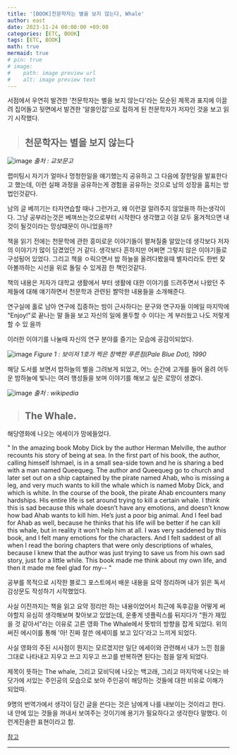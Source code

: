 ```yaml
---
title: '[BOOK]천문학자는 별을 보지 않는다, Whale'
author: east
date: 2023-11-24 00:00:00 +09:00
categories: [ETC, BOOK]
tags: [ETC, BOOK]
math: true
mermaid: true
# pin: true
# image:
#    path: image preview url
#    alt: image preview text
---
```


서점에서 우연히 발견한 '천문학자는 별을 보지 않는다'라는 모순된 제목과 표지에 이끌려 집어들고 뒷면에서 발견한 '알쓸인잡'으로 접하게 된 천문학자가 저자인 것을 보고 읽기 시작했다.

> ## 천문학자는 별을 보지 않는다

![image](https://contents.kyobobook.co.kr/sih/fit-in/458x0/pdt/9788954677257.jpg)
_출처 : 교보문고_

랩미팅시 자기가 얼마나 멍청한일을 얘기했는지 공유하고 그 다음에 잘한일을 발표한다고 했는데, 이런 실패 과정을 공유하는게 경험을 공유하는 것으로 남의 성장을 훔치는 방법인것같다.

남의 글 베끼기는 타자연습할 때나 그런가고, 왜 이런걸 알려주지 않았을까 하는생각이다. 그냥 공부라는것은 베껴쓰는것으로부터 시작한다 생각했고 이걸 모두 옮겨적으면 내것이 될것이라는 망상떄문이 아니었을까?

책을 읽기 전에는 천문학에 관한 흥미로운 이야기들이 펼쳐질줄 알았는데 생각보다 저자의 이야기가 많이 담겼었던 거 같다. 생각보다 흔하지만 어쩌면 그렇지 않은 이야기들로 구성됭어 있었다. 그리고 책을 ㅇ릭으면서 밤 하늘을 올려다봤을때 별자리라도 한번 찾아볼까하는 시선을 위로 돌릴 수 있게끔 한 책인것같다.

책의 내용은 저자가 대학교 생활에서 부터 생활에 대한 이야기를 드려주면서 나왔던 주제들에 대해 얘기하면서 천문학과 관련된 짤막한 내용들을 소개해준다.

연구실에 홀로 남아 연구에 집중하는 밤이 근사하다는 문구와 연구자들 이메일 마지막에 "Enjoy!"로 끝나는 말 들을 보고 자신의 일에 몰두할 수 이다는 게 부러웠고 나도 저렇게 할 수 있 을까

이러한 이야기를 나눌때 자신의 연구 분야를 즐기는 모습에 공감이되었다.

![image](https://smd-cms.nasa.gov/wp-content/uploads/2023/09/PIA23645_PaleBlueDotRevisited_1600.jpg)
_Figure 1 : 보이저 1호가 찍은 창백한 푸른점(Pale Blue Dot), 1990_

해당 도서를 보면서 밤하늘의 별을 그려보게 되었고, 어느 순간에 고개를 들어 올려 어두운 밤하늘에 빛나는 여러 행성들을 보며 이야기를 해보고 싶은 로망이 생겼다.

![image](https://upload.wikimedia.org/wikipedia/en/f/f3/TheWhalePoster.jpg)
_출처 : wikipedia_


> ## The Whale.

해당영화에 나오는 에세이가 맘에들었다.

"
In the amazing book Moby Dick by the author Herman Melville, the author recounts his story of being at sea. In the first part of his book, the author, calling himself Ishmael, is in a small sea-side town and he is sharing a bed with a man named Queequeg. The author and Queequeg go to church and later set out on a ship captained by the pirate named Ahab, who is missing a leg, and very much wants to kill the whale which is named Moby Dick, and which is white. In the course of the book, the pirate Ahab encounters many hardships. His entire life is set around trying to kill a certain whale. I think this is sad because this whale doesn’t have any emotions, and doesn’t know how bad Ahab wants to kill him. He’s just a poor big animal. And I feel bad for Ahab as well, because he thinks that his life will be better if he can kill this whale, but in reality it won’t help him at all. I was very saddened by this book, and I felt many emotions for the characters. And I felt saddest of all when I read the boring chapters that were only descriptions of whales, because I knew that the author was just trying to save us from his own sad story, just for a little while. This book made me think about my own life, and then it made me feel glad for my--
"

공부를 목적으로 시작한 블로그 포스트에서 배운 내용을 요약 정리하며 내가 읽은 독서 감상문도 작성하기 시작했었다.

사실 이전까지는 책을 읽고 요약 정리만 하는 내용이었어서 최근에 독후감을 어떻게 써야할지 유심히 생각해보며 찾아보고 있었는데, 운좋게 넷플릭스를 
뒤지다가 "뭔가 재밌을 것 같아서"라는 이유로 고른 영화 The Whale에서 뜻밖의 방향을 잡게 되었다. 위의 써진 에시이를 통해 '아! 진짜 잘쓴 에세이를 보고 있다'라고 느끼게 되었다.

사실 영화의 주된 시사점이 뭔지는 모르겠지만 일단 에세이와 관련해서 내가 느낀 점을 그대로 나타내고 지우고 쓰고 지우고 쓰고를 반복하면 된다는 점을 알게 되었다.

제목이 뜻하는 The whale, 그리고 모비딕에 나오는 백고래, 그리고 마지막에 나오는 바닷가에 서있는 주인공의 모습으로 보아 주인공이 해당하는 것들에 대한 비유로 이해가 되었따.

9명의 번역가에서
생각이 담긴 글을 쓴다는 것은 남에게 나를 내보이는 것이라고 한다. 내 안에 있는 것들을 꺼내서 보여주는 것이기에 용기가 필요하다고 생각한다 말했다. 이런게진솔한 표현이라고 함.

[참고](https://www.youtube.com/watch?v=qytxvmVL28c)

---




<br><br>
---